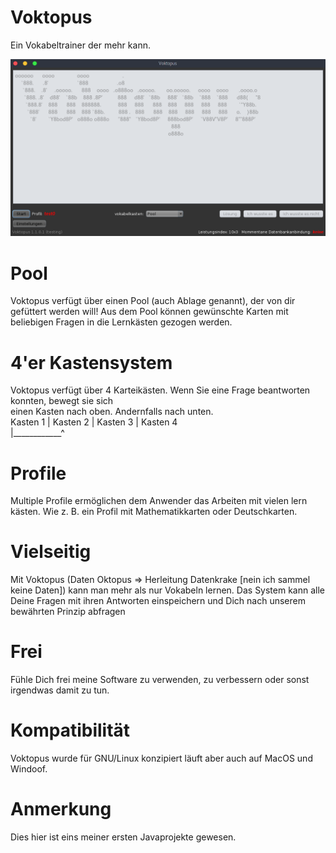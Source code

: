 # Voktopus
Ein Vokabeltrainer der mehr kann. 

![Voktopus](/screen1.png?raw=true "Voktopus 1.1.0.1 (testing)")

# Pool
Voktopus verfügt über einen Pool (auch Ablage genannt), der von dir gefüttert werden will!
Aus dem Pool können gewünschte Karten mit beliebigen Fragen in die Lernkästen gezogen werden.

# 4'er Kastensystem
Voktopus verfügt über 4 Karteikästen. Wenn Sie eine Frage beantworten konnten, bewegt sie sich <br>
einen Kasten nach oben. Andernfalls nach unten.<br>
Kasten 1 | Kasten 2 | Kasten 3 | Kasten 4 <br>
|____________^<br>

# Profile
Multiple Profile ermöglichen dem Anwender das Arbeiten mit vielen lern kästen.
Wie z. B. ein Profil mit Mathematikkarten oder Deutschkarten.

# Vielseitig
Mit Voktopus (Daten Oktopus => Herleitung Datenkrake [nein ich sammel keine Daten]) kann man mehr
als nur Vokabeln lernen. Das System kann alle Deine Fragen mit ihren Antworten einspeichern und Dich
nach unserem bewährten Prinzip abfragen

# Frei
Fühle Dich frei meine Software zu verwenden, zu verbessern oder sonst irgendwas damit zu tun.

# Kompatibilität
Voktopus wurde für GNU/Linux konzipiert läuft aber auch auf MacOS und Windoof.

# Anmerkung
Dies hier ist eins meiner ersten Javaprojekte gewesen. 
